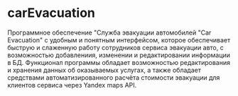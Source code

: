 # carEvacuation
Программное обеспечение "Служба эвакуации автомобилей "Car Evacuation" с удобным и понятным интерфейсом, которое обеспечивает быструю и слаженную работу сотрудников сервиса эвакуации авто, с возможностью добавлениия, изменении и редактировании информации в БД. Функционал программы обладает возможностью редактирования и хранения данных об оказываемых услугах, а также обладает средствами автоматизированного расчёта стоимости эвакуации для клиентов сервиса через Yandex maps API.
